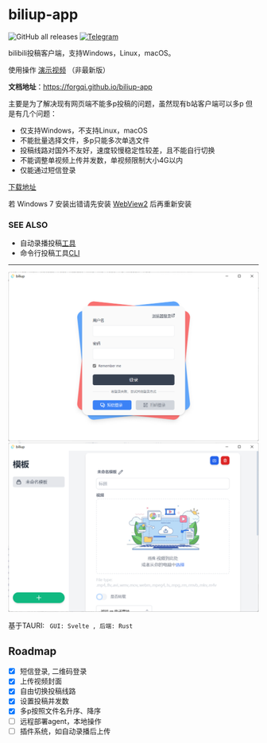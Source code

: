 # biliup-app
![GitHub all releases](https://img.shields.io/github/downloads/forgqi/Caution/total)
[![Telegram](https://img.shields.io/badge/Telegram-Group-blue.svg?logo=telegram)](https://t.me/+IkpIABHqy6U0ZTQ5)

bilibili投稿客户端，支持Windows，Linux，macOS。

使用操作 [演示视频](https://www.zhihu.com/zvideo/1482481163700367361) （非最新版）

**文档地址**：<https://forgqi.github.io/biliup-app>

主要是为了解决现有网页端不能多p投稿的问题，虽然现有b站客户端可以多p
但是有几个问题：
* 仅支持Windows，不支持Linux，macOS
* 不能批量选择文件，多p只能多次单选文件
* 投稿线路对国外不友好，速度较慢稳定性较差，且不能自行切换
* 不能调整单视频上传并发数，单视频限制大小4G以内
* 仅能通过短信登录

[下载地址](https://github.com/ForgQi/Caution/releases)

若 Windows 7 安装出错请先安装 [WebView2](https://developer.microsoft.com/zh-cn/microsoft-edge/webview2/#download-section)
后再重新安装
### SEE ALSO

* 自动录播投稿[工具](https://github.com/ForgQi/biliup)
* 命令行投稿工具[CLI](https://github.com/ForgQi/biliup-rs)
---
![login](.github/resource/login.png)
![main](.github/resource/main.png)

基于TAURI: ` GUI: Svelte , 后端: Rust`
## Roadmap
- [x] 短信登录, 二维码登录
- [x] 上传视频封面
- [x] 自由切换投稿线路
- [x] 设置投稿并发数
- [x] 多p按照文件名升序、降序
- [ ] 远程部署agent，本地操作
- [ ] 插件系统，如自动录播后上传
